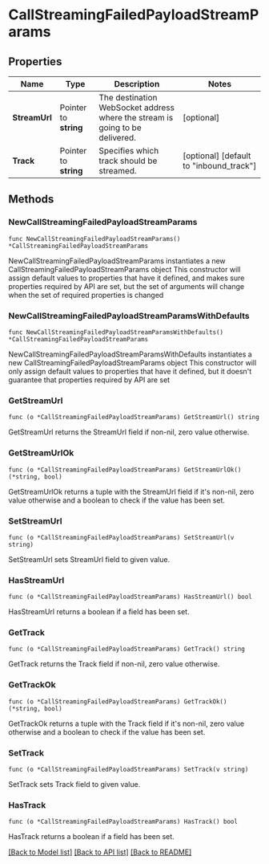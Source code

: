 # CallStreamingFailedPayloadStreamParams

## Properties

Name | Type | Description | Notes
------------ | ------------- | ------------- | -------------
**StreamUrl** | Pointer to **string** | The destination WebSocket address where the stream is going to be delivered. | [optional] 
**Track** | Pointer to **string** | Specifies which track should be streamed. | [optional] [default to "inbound_track"]

## Methods

### NewCallStreamingFailedPayloadStreamParams

`func NewCallStreamingFailedPayloadStreamParams() *CallStreamingFailedPayloadStreamParams`

NewCallStreamingFailedPayloadStreamParams instantiates a new CallStreamingFailedPayloadStreamParams object
This constructor will assign default values to properties that have it defined,
and makes sure properties required by API are set, but the set of arguments
will change when the set of required properties is changed

### NewCallStreamingFailedPayloadStreamParamsWithDefaults

`func NewCallStreamingFailedPayloadStreamParamsWithDefaults() *CallStreamingFailedPayloadStreamParams`

NewCallStreamingFailedPayloadStreamParamsWithDefaults instantiates a new CallStreamingFailedPayloadStreamParams object
This constructor will only assign default values to properties that have it defined,
but it doesn't guarantee that properties required by API are set

### GetStreamUrl

`func (o *CallStreamingFailedPayloadStreamParams) GetStreamUrl() string`

GetStreamUrl returns the StreamUrl field if non-nil, zero value otherwise.

### GetStreamUrlOk

`func (o *CallStreamingFailedPayloadStreamParams) GetStreamUrlOk() (*string, bool)`

GetStreamUrlOk returns a tuple with the StreamUrl field if it's non-nil, zero value otherwise
and a boolean to check if the value has been set.

### SetStreamUrl

`func (o *CallStreamingFailedPayloadStreamParams) SetStreamUrl(v string)`

SetStreamUrl sets StreamUrl field to given value.

### HasStreamUrl

`func (o *CallStreamingFailedPayloadStreamParams) HasStreamUrl() bool`

HasStreamUrl returns a boolean if a field has been set.

### GetTrack

`func (o *CallStreamingFailedPayloadStreamParams) GetTrack() string`

GetTrack returns the Track field if non-nil, zero value otherwise.

### GetTrackOk

`func (o *CallStreamingFailedPayloadStreamParams) GetTrackOk() (*string, bool)`

GetTrackOk returns a tuple with the Track field if it's non-nil, zero value otherwise
and a boolean to check if the value has been set.

### SetTrack

`func (o *CallStreamingFailedPayloadStreamParams) SetTrack(v string)`

SetTrack sets Track field to given value.

### HasTrack

`func (o *CallStreamingFailedPayloadStreamParams) HasTrack() bool`

HasTrack returns a boolean if a field has been set.


[[Back to Model list]](../README.md#documentation-for-models) [[Back to API list]](../README.md#documentation-for-api-endpoints) [[Back to README]](../README.md)


